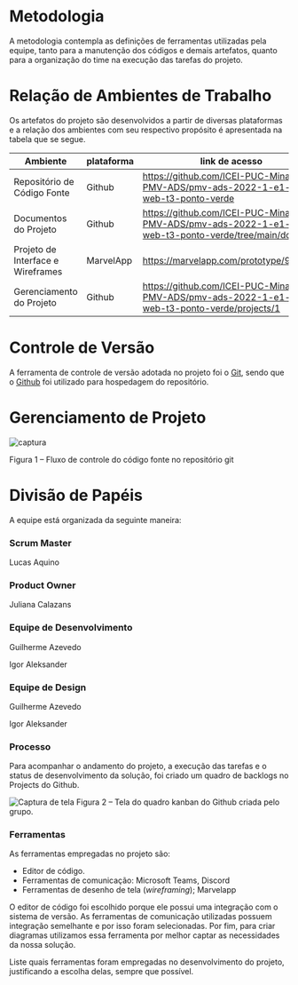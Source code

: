 
# Metodologia

A metodologia contempla as definições de ferramentas utilizadas pela equipe, tanto para a manutenção dos códigos e demais artefatos, quanto para a organização do time na execução das tarefas do projeto.

# Relação de Ambientes de Trabalho

Os artefatos do projeto são desenvolvidos a partir de diversas plataformas e a relação dos ambientes com seu respectivo propósito é apresentada na tabela que se segue.

| Ambiente | plataforma |  link de acesso |
|    -     |      -     |       -         |
| Repositório de Código Fonte | Github | https://github.com/ICEI-PUC-Minas-PMV-ADS/pmv-ads-2022-1-e1-proj-web-t3-ponto-verde |
| Documentos do Projeto | Github|https://github.com/ICEI-PUC-Minas-PMV-ADS/pmv-ads-2022-1-e1-proj-web-t3-ponto-verde/tree/main/docs |
| Projeto de Interface e Wireframes| MarvelApp | https://marvelapp.com/prototype/91cafa0 |
| Gerenciamento do Projeto | Github | https://github.com/ICEI-PUC-Minas-PMV-ADS/pmv-ads-2022-1-e1-proj-web-t3-ponto-verde/projects/1 |



# Controle de Versão

A ferramenta de controle de versão adotada no projeto foi o
[Git](https://git-scm.com/), sendo que o [Github](https://github.com)
foi utilizado para hospedagem do repositório.

# Gerenciamento de Projeto

![captura](https://user-images.githubusercontent.com/101470892/163504664-3fcf5cfd-1972-4d0f-b3c6-4f4dd6f8b148.png)

Figura 1 – Fluxo de controle do código fonte no repositório git



# Divisão de Papéis

A equipe está organizada da seguinte maneira:

### **Scrum Master**

 Lucas Aquino
 
### **Product Owner**
 
 Juliana Calazans 
  
### **Equipe de Desenvolvimento**
 
 Guilherme Azevedo
 
 Igor Aleksander
 
### **Equipe de Design**
 
 Guilherme Azevedo
 
 Igor Aleksander
 
 
 
 
 
 



  







### Processo

Para acompanhar o andamento do projeto, a execução das tarefas e o status de desenvolvimento da solução, foi criado um quadro de backlogs no Projects do Github.

![Captura de tela ](https://user-images.githubusercontent.com/101470892/163831368-35c17ef3-bc13-4387-a58c-6945660ec483.png)
Figura 2 – Tela do quadro kanban do Github criada pelo grupo.


 


### Ferramentas

As ferramentas empregadas no projeto são:

- Editor de código.
- Ferramentas de comunicação: Microsoft Teams, Discord
- Ferramentas de desenho de tela (_wireframing_); Marvelapp

O editor de código foi escolhido porque ele possui uma integração com o
sistema de versão. As ferramentas de comunicação utilizadas possuem
integração semelhante e por isso foram selecionadas. Por fim, para criar
diagramas utilizamos essa ferramenta por melhor captar as
necessidades da nossa solução.

Liste quais ferramentas foram empregadas no desenvolvimento do projeto, justificando a escolha delas, sempre que possível.
 

